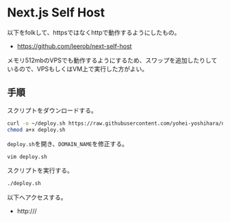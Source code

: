 # Next.js Self Host

以下をfolkして、httpsではなくhttpで動作するようにしたもの。

- https://github.com/leerob/next-self-host

メモリ512mbのVPSでも動作するようにするため、スワップを追加したりしているので、VPSもしくはVM上で実行した方がよい。

## 手順

スクリプトをダウンロードする。

``` bash
curl -o ~/deploy.sh https://raw.githubusercontent.com/yohei-yoshihara/next-self-host/main/deploy.sh
chmod a+x deploy.sh
```

`deploy.sh`を開き、`DOMAIN_NAME`を修正する。

```bash
vim deploy.sh
```

スクリプトを実行する。

```bash
./deploy.sh
```

以下へアクセスする。

- http://<hostname>/

